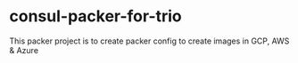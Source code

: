 # consul-packer-for-trio
This packer project is to create packer config to create images in GCP, AWS &amp; Azure
